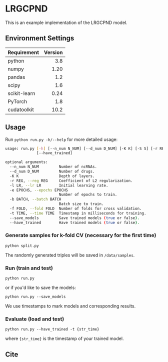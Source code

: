 # LRGCPND

This is an example implementation of the LRGCPND model.

## Environment Settings

Requirement | Version
:--|--:
python          |   3.8
numpy           |   1.20
pandas          |   1.2
scipy           |   1.6
scikit-learn    |   0.24
PyTorch           |   1.8
cudatoolkit     |   10.2

## Usage

Run ``python run.py -h/--help`` for more detailed usage:

```bash
usage: run.py [-h] [--n_num N_NUM] [--d_num D_NUM] [-K K] [-S S] [-r REG] [-l LR] [-e EPOCHS] [-b BATCH] [-f FOLD] [-t TIME] [--save_models]
              [--have_trained]

optional arguments:
  --n_num N_NUM         Number of ncRNAs.
  --d_num D_NUM         Number of drugs.
  -K K                  Depth of layers.
  -r REG, --reg REG     Coefficient of L2 regularization.
  -l LR, --lr LR        Initial learning rate.
  -e EPOCHS, --epochs EPOCHS
                        Number of epochs to train.
  -b BATCH, --batch BATCH
                        Batch size to train.
  -f FOLD, --fold FOLD  Number of folds for cross validation.
  -t TIME, --time TIME  Timestamp in milliseconds for training.
  --save_models         Save trained models (true or false).
  --have_trained        Have trained models (true or false).
```

### Generate samples for k-fold CV (necessary for the first time)

``python split.py``

The randomly generated triples will be saved in ``/data/samples``.

### Run (train and test)

``python run.py``

or if you'd like to save the models:

``python run.py --save_models``

We use timestamps to mark models and corresponding results.

### Evaluate (load and test)

``python run.py --have_trained -t {str_time}``

where ``{str_time}`` is the timestamp of your trained model.

## Cite
